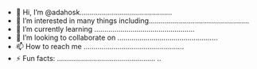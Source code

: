 - 👋 Hi, I’m @adahosk..............................................
- 👀 I’m interested in many things including..................................................
- 🌱 I’m currently learning ..................................................
- 💞️ I’m looking to collaborate on ..................................................
- 📫 How to reach me ..................................................
- ⚡ Fun facts: .................................................
..
<!---
adahosk/adahosk is a ✨ special ✨ repository because its `README.md` (this file) appears on your GitHub profile.
You can click the Preview link to take a look at your changes.
--->
